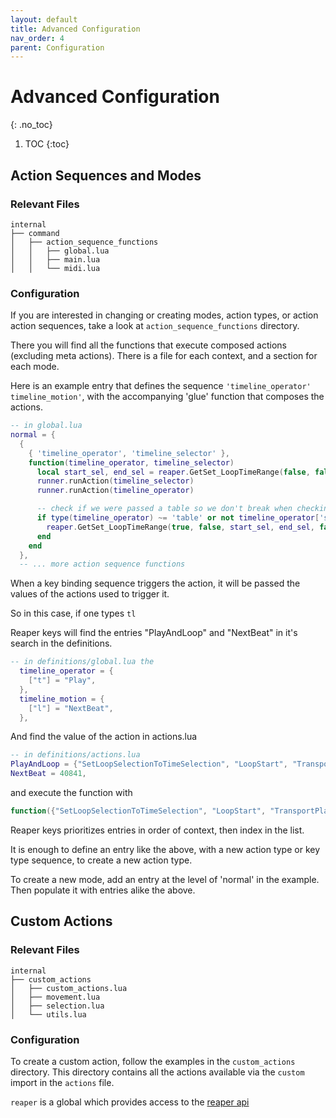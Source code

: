 ```yaml
---
layout: default
title: Advanced Configuration
nav_order: 4
parent: Configuration
---
```


# Advanced Configuration
{: .no_toc}

1. TOC
{:toc}


## Action Sequences and Modes

### Relevant Files

    internal
    ├── command
    │   ├── action_sequence_functions
    │   │   ├── global.lua
    │   │   ├── main.lua
    │   │   └── midi.lua


### Configuration

If you are interested in changing or creating modes, action types, or action action sequences, take a look at `action_sequence_functions` directory.

There you will find all the functions that execute composed actions (excluding
meta actions). There is a file for each context, and a section for each mode.

Here is an example entry that defines the sequence `'timeline_operator'
timeline_motion'`, with the accompanying 'glue' function that composes the actions.

``` lua
-- in global.lua
normal = {
  {
    { 'timeline_operator', 'timeline_selector' },
    function(timeline_operator, timeline_selector)
      local start_sel, end_sel = reaper.GetSet_LoopTimeRange(false, false, 0, 0, false)
      runner.runAction(timeline_selector)
      runner.runAction(timeline_operator)

      -- check if we were passed a table so we don't break when checking an option
      if type(timeline_operator) ~= 'table' or not timeline_operator['setTimeSelection'] then
        reaper.GetSet_LoopTimeRange(true, false, start_sel, end_sel, false)
      end
    end
  },
  -- ... more action sequence functions
```

When a key binding sequence triggers the action, it will be passed the values of
the actions used to trigger it.

So in this case, if one types `tl`

Reaper keys will find the entries "PlayAndLoop" and "NextBeat" in it's search in the definitions.

``` lua
-- in definitions/global.lua the
  timeline_operator = {
    ["t"] = "Play",
  },
  timeline_motion = {
    ["l"] = "NextBeat",
  },
```

And find the value of the action in actions.lua

``` lua
-- in definitions/actions.lua
PlayAndLoop = {"SetLoopSelectionToTimeSelection", "LoopStart", "TransportPlay", setTimeSelection=true},
NextBeat = 40841,
```

and execute the function with

``` lua
function({"SetLoopSelectionToTimeSelection", "LoopStart", "TransportPlay", setTimeSelection=true}, 40841)
```

Reaper keys prioritizes entries in order of  context, then index in the list.

It is enough to define an entry like the above, with a new action type or key
type sequence, to create a new action type.

To create a new mode, add an entry at the level of 'normal' in the example. Then
populate it with entries alike the above.


## Custom Actions

### Relevant Files

    internal
    ├── custom_actions
    │   ├── custom_actions.lua
    │   ├── movement.lua
    │   ├── selection.lua
    │   └── utils.lua

### Configuration

To create a custom action, follow the examples in the `custom_actions` directory. This directory contains all the actions available via the `custom` import in the `actions` file. 

`reaper` is a global which provides access to the [reaper api](https://www.reaper.fm/sdk/reascript/reascripthelp.html#l)


